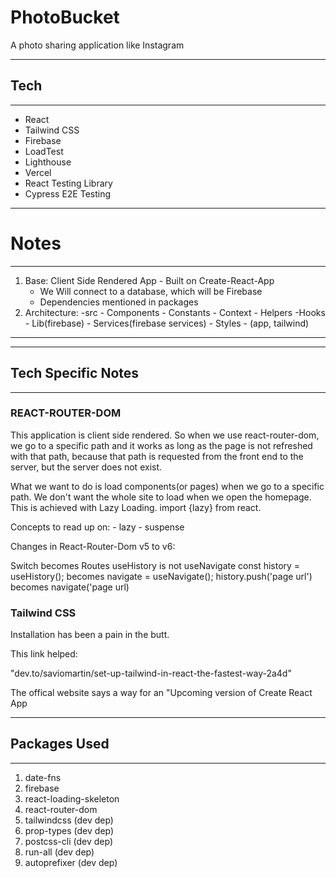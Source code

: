 # PhotoBucket

A photo sharing application like Instagram

------------------------
## Tech
------------------------
- React
- Tailwind CSS
- Firebase
- LoadTest
- Lighthouse
- Vercel
- React Testing Library
- Cypress E2E Testing

------------------------
# Notes
------------------------
1. Base: Client Side Rendered App - Built on Create-React-App
    - We Will connect to a database, which will be Firebase
    - Dependencies mentioned in packages
2. Architecture:
    -src
        - Components
        - Constants
        - Context
        - Helpers
        -Hooks
        - Lib(firebase)
        - Services(firebase services)
        - Styles
            - (app, tailwind)

---------------------------------------------
------------------------
## Tech Specific Notes
------------------------

### REACT-ROUTER-DOM

This application is client side rendered. So when we use react-router-dom, we go to a specific path and it works as long as the page is not refreshed with that path, because that path is requested from the front end to the server, but the server does not exist. 

What we want to do is load components(or pages) when we go to a specific path. We don't want the whole site to load when we open the homepage. This is achieved with Lazy Loading. 
import {lazy} from react. 

Concepts to read up on: 
    - lazy
    - suspense

Changes in React-Router-Dom v5 to v6:

Switch becomes Routes
useHistory is not useNavigate
const history = useHistory(); becomes navigate = useNavigate();
history.push('page url') becomes navigate('page url)

### Tailwind CSS

Installation has been a pain in the butt. 

This link helped:

"dev.to/saviomartin/set-up-tailwind-in-react-the-fastest-way-2a4d"

The offical website says a way for an "Upcoming version of Create React App


------------------------
## Packages Used
------------------------
1. date-fns
2. firebase
3. react-loading-skeleton
4. react-router-dom
5. tailwindcss (dev dep)
6. prop-types (dev dep)
7. postcss-cli (dev dep)
8. run-all (dev dep)
9. autoprefixer (dev dep)